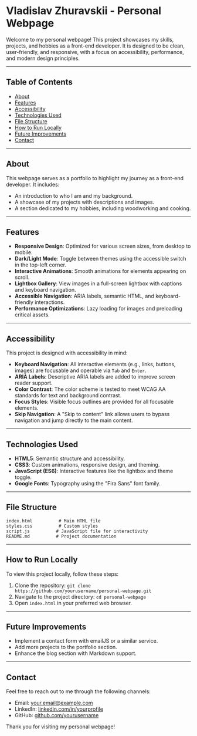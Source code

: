 # Vladislav Zhuravskii - Personal Webpage

Welcome to my personal webpage! This project showcases my skills, projects, and hobbies as a front-end developer. It is designed to be clean, user-friendly, and responsive, with a focus on accessibility, performance, and modern design principles.

---

## Table of Contents
- [About](#about)
- [Features](#features)
- [Accessibility](#accessibility)
- [Technologies Used](#technologies-used)
- [File Structure](#file-structure)
- [How to Run Locally](#how-to-run-locally)
- [Future Improvements](#future-improvements)
- [Contact](#contact)

---

## About
This webpage serves as a portfolio to highlight my journey as a front-end developer. It includes:
- An introduction to who I am and my background.
- A showcase of my projects with descriptions and images.
- A section dedicated to my hobbies, including woodworking and cooking.

---

## Features
- **Responsive Design**: Optimized for various screen sizes, from desktop to mobile.
- **Dark/Light Mode**: Toggle between themes using the accessible switch in the top-left corner.
- **Interactive Animations**: Smooth animations for elements appearing on scroll.
- **Lightbox Gallery**: View images in a full-screen lightbox with captions and keyboard navigation.
- **Accessible Navigation**: ARIA labels, semantic HTML, and keyboard-friendly interactions.
- **Performance Optimizations**: Lazy loading for images and preloading critical assets.

---

## Accessibility
This project is designed with accessibility in mind:
- **Keyboard Navigation**: All interactive elements (e.g., links, buttons, images) are focusable and operable via `Tab` and `Enter`.
- **ARIA Labels**: Descriptive ARIA labels are added to improve screen reader support.
- **Color Contrast**: The color scheme is tested to meet WCAG AA standards for text and background contrast.
- **Focus Styles**: Visible focus outlines are provided for all focusable elements.
- **Skip Navigation**: A "Skip to content" link allows users to bypass navigation and jump directly to the main content.

---

## Technologies Used
- **HTML5**: Semantic structure and accessibility.
- **CSS3**: Custom animations, responsive design, and theming.
- **JavaScript (ES6)**: Interactive features like the lightbox and theme toggle.
- **Google Fonts**: Typography using the "Fira Sans" font family.

---

## File Structure
```
index.html          # Main HTML file
styles.css          # Custom styles
script.js          # JavaScript file for interactivity
README.md          # Project documentation
```

---

## How to Run Locally
To view this project locally, follow these steps:
1. Clone the repository: `git clone https://github.com/yourusername/personal-webpage.git`
2. Navigate to the project directory: `cd personal-webpage`
3. Open `index.html` in your preferred web browser.

---

## Future Improvements
- Implement a contact form with emailJS or a similar service.
- Add more projects to the portfolio section.
- Enhance the blog section with Markdown support.

---

## Contact
Feel free to reach out to me through the following channels:
- Email: [your.email@example.com](mailto:your.email@example.com)
- LinkedIn: [linkedin.com/in/yourprofile](https://www.linkedin.com/in/yourprofile)
- GitHub: [github.com/yourusername](https://github.com/yourusername)

Thank you for visiting my personal webpage!